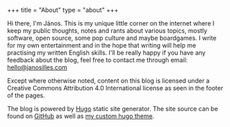 +++
title = "About"
type = "about"
+++

Hi there, I'm János. This is my unique little corner on the internet where I keep
my public thoughts, notes and rants about various topics, mostly software, open
source, some pop culture and maybe boardgames. I write for my own entertainment
and in the hope that writing will help me practising my written English skills.
I'll be really happy if you have any feedback about the blog, feel free to
contact me through email: [hello@janosilles.com](mailto:hello@janosilles.com)

Except where otherwise noted, content on this blog is licensed under a Creative
Commons Attribution 4.0 International license as seen in the footer of the
pages.

The blog is powered by [Hugo](http://gohugo.io/) static site generator. The site
source can be found on [GitHub](https://github.com/ijanos/blog) as well as [my
custom hugo theme](https://github.com/ijanos/hugo-theme-mijnimal).
